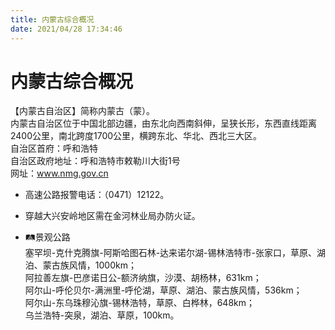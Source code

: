 ```yaml
---
title: 内蒙古综合概况  
date: 2021/04/28 17:34:46  
---
```

  
# 内蒙古综合概况  
【内蒙古自治区】简称内蒙古（蒙）。   
内蒙古自治区位于中国北部边疆，由东北向西南斜伸，呈狭长形，东西直线距离2400公里，南北跨度1700公里，横跨东北、华北、西北三大区。   
自治区首府：呼和浩特  
自治区政府地址：呼和浩特市敕勒川大街1号  
网址：www.nmg.gov.cn  
  
* 高速公路报警电话：（0471）12122。   
  
* 穿越大兴安岭地区需在金河林业局办防火证。   
  
* 🛤景观公路  
塞罕坝-克什克腾旗-阿斯哈图石林-达来诺尔湖-锡林浩特市-张家口，草原、湖泊、蒙古族风情，1000km；  
阿拉善左旗-巴彦诺日公-额济纳旗，沙漠、胡杨林，631km；  
阿尔山-呼伦贝尔-满洲里-呼伦湖，草原、湖泊、蒙古族风情，536km；  
阿尔山-东乌珠穆沁旗-锡林浩特，草原、白桦林，648km；  
乌兰浩特-突泉，湖泊、草原，100km。   
